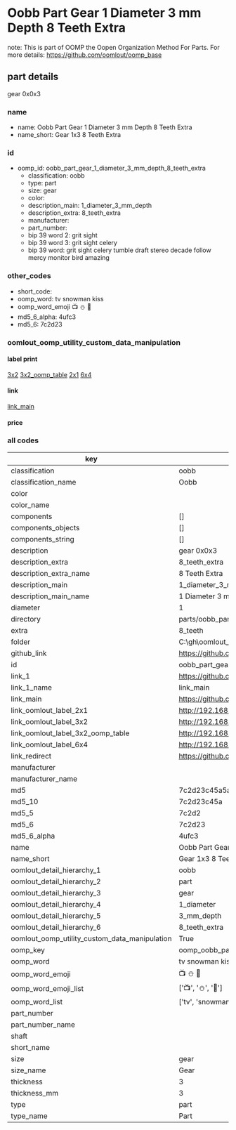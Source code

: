 # Oobb Part Gear 1 Diameter 3 mm Depth 8 Teeth Extra  

note: This is part of OOMP the Oopen Organization Method For Parts. For more details: https://github.com/oomlout/oomp_base

##  part details
  



gear 0x0x3



### name
* name: Oobb Part Gear 1 Diameter 3 mm Depth 8 Teeth Extra
* name_short: Gear 1x3 8 Teeth Extra
### id
* oomp_id: oobb_part_gear_1_diameter_3_mm_depth_8_teeth_extra
  * classification: oobb
  * type: part
  * size: gear
  * color: 
  * description_main: 1_diameter_3_mm_depth
  * description_extra: 8_teeth_extra
  * manufacturer: 
  * part_number: 
  * bip 39 word 2: grit sight
  * bip 39 word 3: grit sight celery
  * bip 39 word: grit sight celery tumble draft stereo decade follow mercy monitor bird amazing

### other_codes
* short_code: 
* oomp_word: tv snowman kiss
* oomp_word_emoji :tv: :snowman: :kiss:
* md5_6_alpha: 4ufc3
* md5_6: 7c2d23






### oomlout_oomp_utility_custom_data_manipulation
#### label print
[3x2](http://192.168.1.245:1112/?label=oomp%204ufc3)
[3x2_oomp_table](http://192.168.1.108:1112/?label=oomp%204ufc3)
[2x1](http://192.168.1.242:1112/?label=oomp%204ufc3)
[6x4](http://192.168.1.55:1112/?label=oomp%204ufc3)    

#### link

[link_main](https://github.com/oomlout/oomlout_oobb_version_4_generated_parts/tree/main/navigation_oomp/oobb/part/gear/1_diameter_3_mm_depth/8_teeth_extra/part)                              

#### price







### all codes 
| key | value |  
| --- | --- |  
| classification | oobb |  
| classification_name | Oobb |  
| color |  |  
| color_name |  |  
| components | [] |  
| components_objects | [] |  
| components_string | [] |  
| description | gear 0x0x3 |  
| description_extra | 8_teeth_extra |  
| description_extra_name | 8 Teeth Extra |  
| description_main | 1_diameter_3_mm_depth |  
| description_main_name | 1 Diameter 3 mm Depth |  
| diameter | 1 |  
| directory | parts/oobb_part_gear_1_diameter_3_mm_depth_8_teeth_extra |  
| extra | 8_teeth |  
| folder | C:\gh\oomlout_oobb_version_4_generated_parts\parts\oobb_part_gear_1_diameter_3_mm_depth_8_teeth_extra |  
| github_link | https://github.com/oomlout/oomlout_oomp_part_src/tree/main/parts/oobb_part_gear_1_diameter_3_mm_depth_8_teeth_extra |  
| id | oobb_part_gear_1_diameter_3_mm_depth_8_teeth_extra |  
| link_1 | https://github.com/oomlout/oomlout_oobb_version_4_generated_parts/tree/main/navigation_oomp/oobb/part/gear/1_diameter_3_mm_depth/8_teeth_extra/part |  
| link_1_name | link_main |  
| link_main | https://github.com/oomlout/oomlout_oobb_version_4_generated_parts/tree/main/navigation_oomp/oobb/part/gear/1_diameter_3_mm_depth/8_teeth_extra/part |  
| link_oomlout_label_2x1 | http://192.168.1.242:1112/?label=oomp%204ufc3 |  
| link_oomlout_label_3x2 | http://192.168.1.245:1112/?label=oomp%204ufc3 |  
| link_oomlout_label_3x2_oomp_table | http://192.168.1.108:1112/?label=oomp%204ufc3 |  
| link_oomlout_label_6x4 | http://192.168.1.55:1112/?label=oomp%204ufc3 |  
| link_redirect | https://github.com/oomlout/oomlout_oobb_version_4_generated_parts/tree/main/parts/oobb_gear_01_03_ex_8_teeth |  
| manufacturer |  |  
| manufacturer_name |  |  
| md5 | 7c2d23c45a5aa7135620fea44a320b35 |  
| md5_10 | 7c2d23c45a |  
| md5_5 | 7c2d2 |  
| md5_6 | 7c2d23 |  
| md5_6_alpha | 4ufc3 |  
| name | Oobb Part Gear 1 Diameter 3 mm Depth 8 Teeth Extra |  
| name_short | Gear 1x3 8 Teeth Extra |  
| oomlout_detail_hierarchy_1 | oobb |  
| oomlout_detail_hierarchy_2 | part |  
| oomlout_detail_hierarchy_3 | gear |  
| oomlout_detail_hierarchy_4 | 1_diameter |  
| oomlout_detail_hierarchy_5 | 3_mm_depth |  
| oomlout_detail_hierarchy_6 | 8_teeth_extra |  
| oomlout_oomp_utility_custom_data_manipulation | True |  
| oomp_key | oomp_oobb_part_gear_1_diameter_3_mm_depth_8_teeth_extra |  
| oomp_word | tv snowman kiss |  
| oomp_word_emoji | :tv: :snowman: :kiss: |  
| oomp_word_emoji_list | [':tv:', ':snowman:', ':kiss:'] |  
| oomp_word_list | ['tv', 'snowman', 'kiss'] |  
| part_number |  |  
| part_number_name |  |  
| shaft |  |  
| short_name |  |  
| size | gear |  
| size_name | Gear |  
| thickness | 3 |  
| thickness_mm | 3 |  
| type | part |  
| type_name | Part |  
